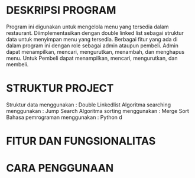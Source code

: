 # DESKRIPSI PROGRAM
Program ini digunakan untuk mengelola menu yang tersedia dalam restaurant. Diimplementasikan dengan double linked list sebagai struktur data untuk menyimpan menu yang tersedia. Berbagai fitur yang ada di dalam program ini dengan role sebagai admin ataupun pembeli. Admin dapat menampilkan, mencari, mengurutkan, menambah, dan menghapus menu. Untuk Pembeli dapat menampilkan, mencari, mengurutkan, dan membeli.

# STRUKTUR PROJECT
Struktur data menggunakan       : Double Linkedlist
Algoritma searching menggunakan : Jump Search
Algoritma sorting menggunakan   : Merge Sort
Bahasa pemrograman menggunakan  : Python
d

# FITUR DAN FUNGSIONALITAS

# CARA PENGGUNAAN

